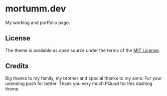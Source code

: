 # mortumm.dev

My worklog and portfolio page.

## License

The theme is available as open source under the terms of the [MIT License](https://opensource.org/licenses/MIT).

## Credits

Big thanks to my family, my brother and special thanks to my sons: For your unending push for better.
Thank you very much PQuod for this dashing theme.
